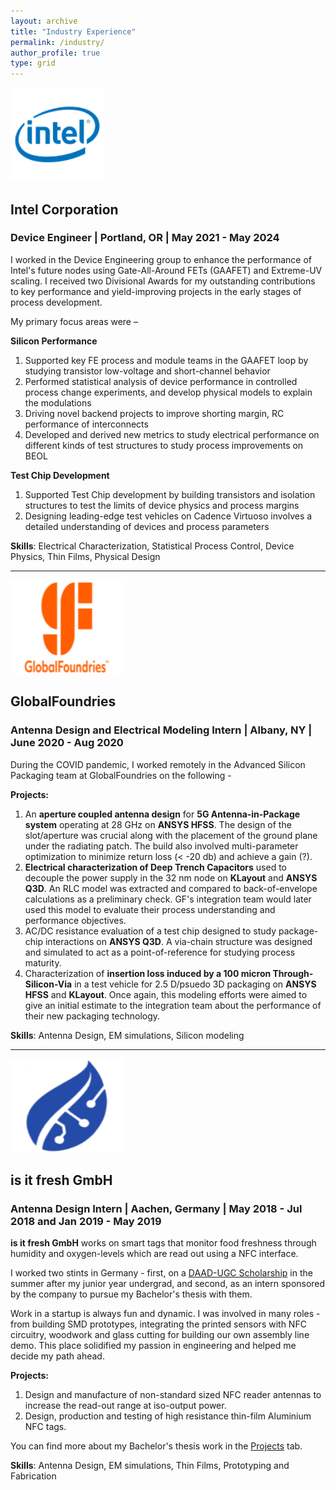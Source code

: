 ```yaml
---
layout: archive
title: "Industry Experience"
permalink: /industry/
author_profile: true
type: grid
---
```


<img src="/images/intel.png" alt="image" width="150" height="150">

## Intel Corporation
### Device Engineer | Portland, OR | May 2021 - May 2024

I worked in the Device Engineering group to enhance the performance of Intel's future nodes using Gate-All-Around FETs (GAAFET) and Extreme-UV scaling. I received two Divisional Awards for my outstanding contributions to key performance and yield-improving projects in the early stages of process development.

My primary focus areas were –

**Silicon Performance** 
1.	Supported key FE process and module teams in the GAAFET loop by studying transistor low-voltage and short-channel behavior 
2.	Performed statistical analysis of device performance in controlled process change experiments, and develop physical models to explain the modulations
3.	Driving novel backend projects to improve shorting margin, RC performance of interconnects
4.	Developed and derived new metrics to study electrical performance on different kinds of test structures to study process improvements on BEOL 

**Test Chip Development**
1.	Supported Test Chip development by building transistors and isolation structures to test the limits of device physics and process margins
2.	Designing leading-edge test vehicles on Cadence Virtuoso involves a detailed understanding of devices and process parameters

**Skills**: Electrical Characterization, Statistical Process Control, Device Physics, Thin Films, Physical Design

<!----
As a part of the Test Chip Integration team, I examine transistor performance and isolation structures in _RibbonFETs_ as a key contributor towards R&D efforts into Intel's future technology nodes. 

On a daily basis, I work on building and optimizing test structures that probe into process margins and performance gains for a given node/product. Being a device engineer, I enjoy analyzing I-V characteristics, developing leakage models, and understanding inherent process in novel transistor architectures.

**Projects**:
1. **Pathfinding Test Vehicle** - Currently, I am working on developing device architectures and backside power rail technologies for next generation Intel products. This line of products are expected to hit the market post-2026. My focus is on studying process margins in opens/shorts different front end layers. As we scale down further, in accordance to Moore's law, it is crucial to understand the shorting margins so that we can pack more transistors!
2. **Intel 3** - In my first test chip project, I was involved in an **Enchancement Test Vehicle** for the Alder Lake processors. My task was to develop experiments through Physical Design to study crucial device physics - strained channel, DIBL, off-state leakage - affecting drive current and gain of FinFETs in that node. Being at a relatively matured stage, this technology node was a good lauchpad for making the transition from academia to industry.
----->
-----
<!--![GF logo](/images/GlobalFoundries-New-Logo.png)-->
<img src="/images/GlobalFoundries-New-Logo.png" alt="image" width="180" height="150">

## GlobalFoundries
### Antenna Design and Electrical Modeling Intern | Albany, NY | June 2020 - Aug 2020

During the COVID pandemic, I worked remotely in the Advanced Silicon Packaging team at GlobalFoundries on the following -

**Projects:**
1. An **aperture coupled antenna design** for **5G Antenna-in-Package system** operating at 28 GHz on **ANSYS HFSS**. The design of the slot/aperture was crucial along with the placement of the ground plane under the radiating patch. The build also involved multi-parameter optimization to minimize return loss (< -20 db) and achieve a gain (?). 
2. **Electrical characterization of Deep Trench Capacitors** used to decouple the power supply in the 32 nm node on **KLayout** and **ANSYS Q3D**. An RLC model was extracted and compared to back-of-envelope calculations as a preliminary check. GF's integration team would later used this model to evaluate their process understanding and performance objectives.
3. AC/DC resistance evaluation of a test chip designed to study package-chip interactions on **ANSYS Q3D**. A via-chain structure was designed and simulated to act as a point-of-reference for studying process maturity.
4. Characterization of **insertion loss induced by a 100 micron Through-Silicon-Via** in a test vehicle for 2.5 D/psuedo 3D packaging on **ANSYS HFSS** and **KLayout**. Once again, this modeling efforts were aimed to give an initial estimate to the integration team about the performance of their new packaging technology.

**Skills**: Antenna Design, EM simulations, Silicon modeling

-----

<!-- ![isitfresh logo](/images/isitfresh.png) -->
<img src="/images/isitfresh.png" alt="image" width="180" height="150">

## is it fresh GmbH
### Antenna Design Intern | Aachen, Germany | May 2018 - Jul 2018 and Jan 2019 - May 2019

**is it fresh GmbH** works on smart tags that monitor food freshness through humidity and oxygen-levels which are read out using a NFC interface.

I worked two stints in Germany - first, on a [DAAD-UGC Scholarship](https://www.daad.in/en/2021/06/30/daad-ugc-project-based-personnel-exchange-programme-ppp-2021/) in the summer after my junior year undergrad, and second, as an intern sponsored by the company to pursue my Bachelor's thesis with them.

Work in a startup is always fun and dynamic. I was involved in many roles - from building SMD prototypes, integrating the printed sensors with NFC circuitry, woodwork and glass cutting for building our own assembly line demo. This place solidified my passion in engineering and helped me decide my path ahead. 

**Projects:**
1. Design and manufacture of non-standard sized NFC reader antennas to increase the read-out range at iso-output power.
2. Design, production and testing of high resistance thin-film Aluminium NFC tags.

You can find more about my Bachelor's thesis work in the [Projects](/pages/projects.md) tab.

**Skills**: Antenna Design, EM simulations, Thin Films, Prototyping and Fabrication

<!---
{% if author.googlescholar %}
  You can also find my articles on <u><a href="{{author.googlescholar}}">my Google Scholar profile</a>.</u>
{% endif %}

{% include base_path %}

{% for post in site.publications reversed %}
  {% include archive-single.html %}
{% endfor %}
--->

